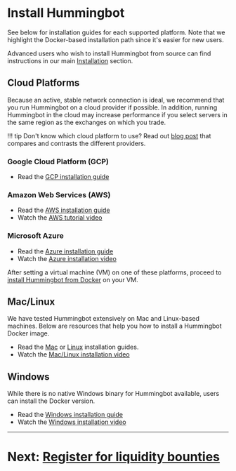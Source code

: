 # Install Hummingbot

See below for installation guides for each supported platform. Note that we highlight the Docker-based installation path since it's easier for new users.

Advanced users who wish to install Hummingbot from source can find instructions in our main [Installation](/installation) section.

## Cloud Platforms

Because an active, stable network connection is ideal, we recommend that you run Hummingbot on a cloud provider if possible. In addition, running Hummingbot in the cloud may increase performance if you select servers in the same region as the exchanges on which you trade.

!!! tip
    Don't know which cloud platform to use? Read out [blog post](https://www.hummingbot.io/blog/2019-06-cloud-providers/) that compares and contrasts the different providers.

### Google Cloud Platform (GCP)
* Read the [GCP installation guide](/installation/cloud/#google-cloud-platform)

### Amazon Web Services (AWS)
* Read the [AWS installation guide](/installation/cloud/#amazon-web-services)
* Watch the [AWS tutorial video](https://www.youtube.com/watch?v=eLRmdRbtiHE&list=PLDwlNkL_4MMczSzZiomX5wFFuF40z-KLl&index=6)

### Microsoft Azure
* Read the [Azure installation guide](/installation/cloud/#microsoft-azure)
* Watch the [Azure installation video](https://www.youtube.com/watch?v=rdUshjOlP-8&list=PLDwlNkL_4MMczSzZiomX5wFFuF40z-KLl&index=5)

After setting a virtual machine (VM) on one of these platforms, proceed to [install Hummingbot from Docker](/installation/cloud/#install-hummingbot) on your VM.

## Mac/Linux

We have tested Hummingbot extensively on Mac and Linux-based machines. Below are resources that help you how to install a Hummingbot Docker image.

* Read the [Mac](/installation/macOS) or [Linux](/installation/linux) installation guides.
* Watch the [Mac/Linux installation video](https://www.youtube.com/watch?v=eCfMKfS9HsM)

## Windows

While there is no native Windows binary for Hummingbot available, users can install the Docker version.

- Read the [Windows installation guide](/installation/windows)
- Watch the [Windows installation video](https://www.youtube.com/watch?v=K67qN4nmSnw&list=PLDwlNkL_4MMczSzZiomX5wFFuF40z-KLl&index=5)

---
# Next: [Register for liquidity bounties](/bounties/tutorial/register)
